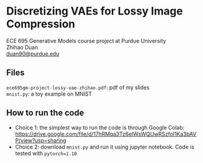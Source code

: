 # Discretizing VAEs for Lossy Image Compression
ECE 695 Generative Models course project at Purdue University \
Zhihao Duan \
duan90@purdue.edu


## Files
`ece695gm-project-lossy-vae-zhihao.pdf`: pdf of my slides \
`mnist.py`: a toy example on MNIST


## How to run the code
- Choice 1: the simplest way to run the code is through Google Colab:
https://drive.google.com/file/d/17hRMqa3Tz6eIWsWQUwRSzfoI1Ka3bAVP/view?usp=sharing
- Choice 2: download `mnist.py` and run it using jupyter notebook. Code is tested with `pytorch=1.10`
